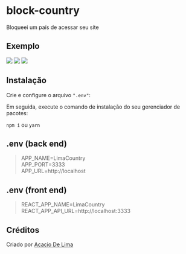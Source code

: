 # block-country
Bloqueei um país de acessar seu site

## Exemplo

![](https://i.imgur.com/3WwwDOG.png)
![](https://i.imgur.com/Mg0P3GG.png)
![](https://i.imgur.com/esxAdls.png)

## Instalação

Crie e configure o arquivo ```".env"```:

Em seguida, execute o comando de instalação do seu gerenciador de pacotes:

```npm i``` ou ```yarn```

## .env (back end)
> APP_NAME=LimaCountry\
APP_PORT=3333\
APP_URL=http://localhost

## .env (front end)
> REACT_APP_NAME=LimaCountry\
REACT_APP_API_URL=http://localhost:3333

## Créditos

Criado por [Acacio De Lima](https://twitter.com/limadeacacio)
